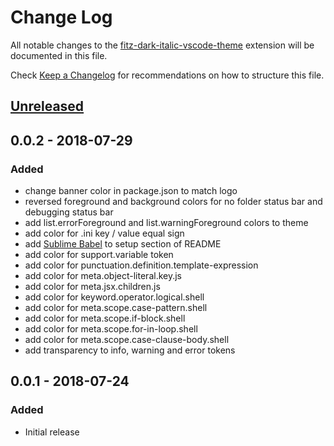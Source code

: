 # Change Log
All notable changes to the [fitz-dark-italic-vscode-theme](https://github.com/sheafitzek/fitz-dark-italic-vscode-theme) extension will be documented in this file.

Check [Keep a Changelog](http://keepachangelog.com/) for recommendations on how to structure this file.

## [Unreleased]

## 0.0.2 - 2018-07-29
### Added
- change banner color in package.json to match logo
- reversed foreground and background colors for no folder status bar and debugging status bar
- add list.errorForeground and list.warningForeground colors to theme
- add color for .ini key / value equal sign
- add [Sublime Babel](https://marketplace.visualstudio.com/items?itemName=joshpeng.sublime-babel-vscode) to setup section of README
- add color for support.variable token
- add color for punctuation.definition.template-expression
- add color for meta.object-literal.key.js
- add color for meta.jsx.children.js
- add color for keyword.operator.logical.shell
- add color for meta.scope.case-pattern.shell
- add color for meta.scope.if-block.shell
- add color for meta.scope.for-in-loop.shell
- add color for meta.scope.case-clause-body.shell
- add transparency to info, warning and error tokens

## 0.0.1 - 2018-07-24
### Added
- Initial release

[Unreleased]: https://github.com/sheafitzek/fitz-dark-italic-vscode-theme/compare/v1.0.0...HEAD
